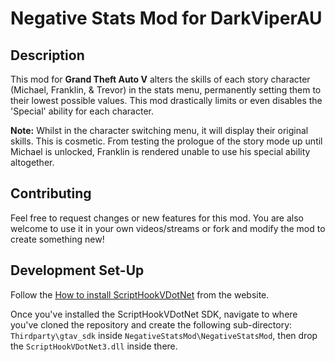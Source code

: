 # Negative Stats Mod for DarkViperAU

## Description

This mod for **Grand Theft Auto V** alters the skills of each story character (Michael, Franklin, & Trevor) in the stats menu, permanently setting them to their lowest possible values. This mod drastically limits or even disables the 'Special' ability for each character.

**Note:**
Whilst in the character switching menu, it will display their original skills. This is cosmetic. From testing  the prologue of the story mode up until Michael is unlocked, Franklin is rendered unable to use his special ability altogether.

## Contributing

Feel free to request changes or new features for this mod. You are also welcome to use it in your own videos/streams or fork and modify the mod to create something new!

## Development Set-Up

Follow the [How to install ScriptHookVDotNet](https://nitanmarcel.github.io/scripthookvdotnet/index.html) from the website.

Once you've installed the ScriptHookVDotNet SDK, navigate to where you've cloned the repository and create the following sub-directory: `Thirdparty\gtav_sdk` inside `NegativeStatsMod\NegativeStatsMod`, then drop the `ScriptHookVDotNet3.dll` inside there.
